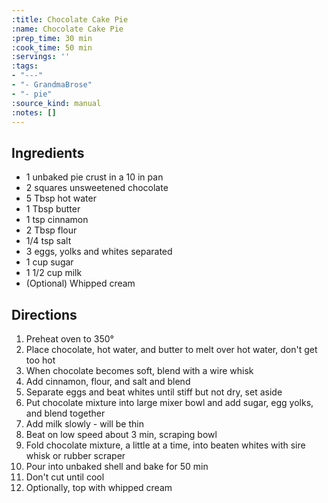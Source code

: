 ```yaml
---
:title: Chocolate Cake Pie
:name: Chocolate Cake Pie
:prep_time: 30 min
:cook_time: 50 min
:servings: ''
:tags:
- "---"
- "- GrandmaBrose"
- "- pie"
:source_kind: manual
:notes: []
---
```


## Ingredients
- 1 unbaked pie crust in a 10 in pan
- 2 squares unsweetened chocolate
- 5 Tbsp hot water
- 1 Tbsp butter
- 1 tsp cinnamon
- 2 Tbsp flour
- 1/4 tsp salt
- 3 eggs, yolks and whites separated
- 1 cup sugar
- 1 1/2 cup milk
- (Optional) Whipped cream


## Directions
1. Preheat oven to 350°
2. Place chocolate, hot water, and butter to melt over hot water, don't get too hot
3. When chocolate becomes soft, blend with a wire whisk
4. Add cinnamon, flour, and salt and blend
5. Separate eggs and beat whites until stiff but not dry, set aside
6. Put chocolate mixture into large mixer bowl and add sugar, egg yolks, and blend together
7. Add milk slowly - will be thin
8. Beat on low speed about 3 min, scraping bowl
9. Fold chocolate mixture, a little at a time, into beaten whites with sire whisk or rubber scraper
10. Pour into unbaked shell and bake for 50 min
11. Don't cut until cool
12. Optionally, top with whipped cream
